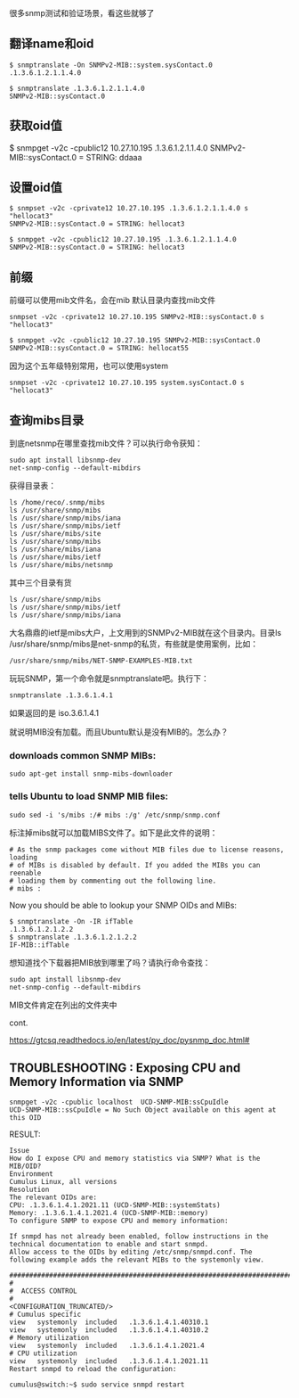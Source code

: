 

很多snmp测试和验证场景，看这些就够了

## 翻译name和oid

	$ snmptranslate -On SNMPv2-MIB::system.sysContact.0
	.1.3.6.1.2.1.1.4.0

	$ snmptranslate .1.3.6.1.2.1.1.4.0
	SNMPv2-MIB::sysContact.0

## 获取oid值

$ snmpget -v2c -cpublic12 10.27.10.195 .1.3.6.1.2.1.1.4.0
SNMPv2-MIB::sysContact.0 = STRING: ddaaa

## 设置oid值

	$ snmpset -v2c -cprivate12 10.27.10.195 .1.3.6.1.2.1.1.4.0 s "hellocat3"
	SNMPv2-MIB::sysContact.0 = STRING: hellocat3

	$ snmpget -v2c -cpublic12 10.27.10.195 .1.3.6.1.2.1.1.4.0
	SNMPv2-MIB::sysContact.0 = STRING: hellocat3

## 前缀

前缀可以使用mib文件名，会在mib 默认目录内查找mib文件

	snmpset -v2c -cprivate12 10.27.10.195 SNMPv2-MIB::sysContact.0 s "hellocat3"

	$ snmpget -v2c -cpublic12 10.27.10.195 SNMPv2-MIB::sysContact.0
	SNMPv2-MIB::sysContact.0 = STRING: hellocat55


因为这个五年级特别常用，也可以使用system

	snmpset -v2c -cprivate12 10.27.10.195 system.sysContact.0 s "hellocat3"

## 查询mibs目录

到底netsnmp在哪里查找mib文件？可以执行命令获知：

	sudo apt install libsnmp-dev
	net-snmp-config --default-mibdirs

获得目录表：

	ls /home/reco/.snmp/mibs
	ls /usr/share/snmp/mibs
	ls /usr/share/snmp/mibs/iana
	ls /usr/share/snmp/mibs/ietf
	ls /usr/share/mibs/site
	ls /usr/share/snmp/mibs
	ls /usr/share/mibs/iana
	ls /usr/share/mibs/ietf
	ls /usr/share/mibs/netsnmp

其中三个目录有货

	ls /usr/share/snmp/mibs
	ls /usr/share/snmp/mibs/ietf
	ls /usr/share/snmp/mibs/iana

大名鼎鼎的ietf是mibs大户，上文用到的SNMPv2-MIB就在这个目录内。目录ls /usr/share/snmp/mibs是net-snmp的私货，有些就是使用案例，比如：

	/usr/share/snmp/mibs/NET-SNMP-EXAMPLES-MIB.txt 


玩玩SNMP，第一个命令就是snmptranslate吧。执行下：

    snmptranslate .1.3.6.1.4.1
如果返回的是
    iso.3.6.1.4.1
    
就说明MIB没有加载。而且Ubuntu默认是没有MIB的。怎么办？

    
### downloads common SNMP MIBs:

    sudo apt-get install snmp-mibs-downloader

### tells Ubuntu to load SNMP MIB files:

    sudo sed -i 's/mibs :/# mibs :/g' /etc/snmp/snmp.conf

标注掉mibs就可以加载MIBS文件了。如下是此文件的说明：

    # As the snmp packages come without MIB files due to license reasons, loading
    # of MIBs is disabled by default. If you added the MIBs you can reenable
    # loading them by commenting out the following line.
    # mibs :

Now you should be able to lookup your SNMP OIDs and MIBs:

    $ snmptranslate -On -IR ifTable
    .1.3.6.1.2.1.2.2
    $ snmptranslate .1.3.6.1.2.1.2.2
    IF-MIB::ifTable
    
想知道找个下载器把MIB放到哪里了吗？请执行命令查找：

    sudo apt install libsnmp-dev
    net-snmp-config --default-mibdirs

MIB文件肯定在列出的文件夹中

cont.

https://gtcsq.readthedocs.io/en/latest/py_doc/pysnmp_doc.html#

##  TROUBLESHOOTING : Exposing CPU and Memory Information via SNMP

    snmpget -v2c -cpublic localhost  UCD-SNMP-MIB:ssCpuIdle
    UCD-SNMP-MIB::ssCpuIdle = No Such Object available on this agent at this OID

RESULT:

    Issue
    How do I expose CPU and memory statistics via SNMP? What is the MIB/OID?
    Environment
    Cumulus Linux, all versions
    Resolution
    The relevant OIDs are:
    CPU: .1.3.6.1.4.1.2021.11 (UCD-SNMP-MIB::systemStats)
    Memory: .1.3.6.1.4.1.2021.4 (UCD-SNMP-MIB::memory)
    To configure SNMP to expose CPU and memory information:
    
    If snmpd has not already been enabled, follow instructions in the technical documentation to enable and start snmpd.
    Allow access to the OIDs by editing /etc/snmp/snmpd.conf. The following example adds the relevant MIBs to the systemonly view.
    
    ###############################################################################
    #
    #  ACCESS CONTROL
    #
    <CONFIGURATION_TRUNCATED/>
    # Cumulus specific
    view   systemonly  included   .1.3.6.1.4.1.40310.1
    view   systemonly  included   .1.3.6.1.4.1.40310.2
    # Memory utilization
    view   systemonly  included   .1.3.6.1.4.1.2021.4 
    # CPU utilization
    view   systemonly  included   .1.3.6.1.4.1.2021.11
    Restart snmpd to reload the configuration:
    
    cumulus@switch:~$ sudo service snmpd restart
